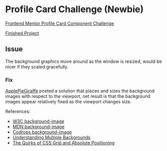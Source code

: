 # Profile Card Challenge (Newbie)

[Frontend Mentor Profile Card Component Challenge](https://www.frontendmentor.io/challenges/profile-card-component-cfArpWshJ)

[Finished Project](https://janegca.github.io/fem-challenges/01-profile-card/index.html)

## Issue

The background graphics move around as the window is resized, would be nicer if
they scaled gracefully.

### Fix

[ApplePieGiraffe](https://github.com/ApplePieGiraffe/profile-card-component)
posted a solution that places and sizes the background images with respect to
the viewport, net result is that the background images appear relatively fixed
as the viewport changes size.

References:

- [W3C background-image](https://drafts.csswg.org/css-backgrounds-3/#background-image)
- [MDN background-image](https://developer.mozilla.org/en-US/docs/Web/CSS/background-image)
- [Codrops background-image](https://tympanus.net/codrops/css_reference/background-image/)
- [Understanding Multiple Backgrounds](https://ishadeed.com/article/css-multiple-backgrounds/)
- [The Quirks of CSS Grid and Absolute Positioning](https://webdesign.tutsplus.com/tutorials/the-quirks-of-css-grid-and-absolute-positioning--cms-31437)
